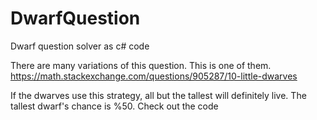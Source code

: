 # DwarfQuestion
Dwarf question solver as c# code

There are many variations of this question. This is one of them.
https://math.stackexchange.com/questions/905287/10-little-dwarves

If the dwarves use this strategy, all but the tallest will definitely live. The tallest dwarf's chance is %50.
Check out the code
